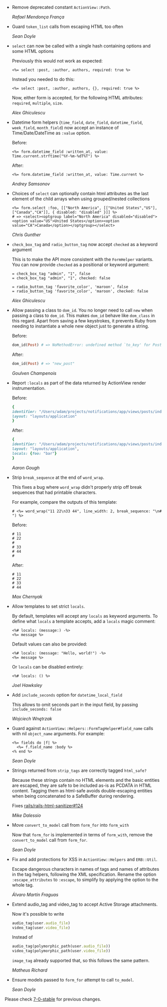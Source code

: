 *   Remove deprecated constant `ActionView::Path`.

    *Rafael Mendonça França*

*   Guard `token_list` calls from escaping HTML too often

    *Sean Doyle*

*   `select` can now be called with a single hash containing options and some HTML options

    Previously this would not work as expected:

    ```erb
    <%= select :post, :author, authors, required: true %>
    ```

    Instead you needed to do this:

    ```erb
    <%= select :post, :author, authors, {}, required: true %>
    ```

    Now, either form is accepted, for the following HTML attributes: `required`, `multiple`, `size`.

    *Alex Ghiculescu*

*   Datetime form helpers (`time_field`, `date_field`, `datetime_field`, `week_field`, `month_field`) now accept an instance of Time/Date/DateTime as `:value` option.

    Before:
    ```erb
    <%= form.datetime_field :written_at, value: Time.current.strftime("%Y-%m-%dT%T") %>
    ```

    After:
    ```erb
    <%= form.datetime_field :written_at, value: Time.current %>
    ```

    *Andrey Samsonov*

*   Choices of `select` can optionally contain html attributes as the last element
    of the child arrays when using grouped/nested collections

    ```erb
    <%= form.select :foo, [["North America", [["United States","US"],["Canada","CA"]], { disabled: "disabled" }]] %>
    # => <select><optgroup label="North America" disabled="disabled"><option value="US">United States</option><option value="CA">Canada</option></optgroup></select>
    ```

    *Chris Gunther*

*   `check_box_tag` and `radio_button_tag` now accept `checked` as a keyword argument

    This is to make the API more consistent with the `FormHelper` variants. You can now
    provide `checked` as a positional or keyword argument:

    ```erb
    = check_box_tag "admin", "1", false
    = check_box_tag "admin", "1", checked: false

    = radio_button_tag 'favorite_color', 'maroon', false
    = radio_button_tag 'favorite_color', 'maroon', checked: false
    ```

    *Alex Ghiculescu*

*   Allow passing a class to `dom_id`.
    You no longer need to call `new` when passing a class to `dom_id`.
    This makes `dom_id` behave like `dom_class` in this regard.
    Apart from saving a few keystrokes, it prevents Ruby from needing
    to instantiate a whole new object just to generate a string.

    Before:
    ```ruby
    dom_id(Post) # => NoMethodError: undefined method `to_key' for Post:Class
    ```

    After:
    ```ruby
    dom_id(Post) # => "new_post"
    ```

    *Goulven Champenois*

*   Report `:locals` as part of the data returned by ActionView render instrumentation.

    Before:
    ```ruby
    {
    identifier: "/Users/adam/projects/notifications/app/views/posts/index.html.erb",
    layout: "layouts/application"
    }
    ```

    After:
    ```ruby
    {
    identifier: "/Users/adam/projects/notifications/app/views/posts/index.html.erb",
    layout: "layouts/application",
    locals: {foo: "bar"}
    }
    ```

    *Aaron Gough*

*   Strip `break_sequence` at the end of `word_wrap`.

    This fixes a bug where `word_wrap` didn't properly strip off break sequences that had printable characters.

    For example, compare the outputs of this template:

    ```erb
    # <%= word_wrap("11 22\n33 44", line_width: 2, break_sequence: "\n# ") %>
    ```

    Before:

    ```
    # 11
    # 22
    #
    # 33
    # 44
    #
    ```

    After:

    ```
    # 11
    # 22
    # 33
    # 44
    ```

    *Max Chernyak*

*   Allow templates to set strict `locals`.

    By default, templates will accept any `locals` as keyword arguments. To define what `locals` a template accepts, add a `locals` magic comment:

    ```erb
    <%# locals: (message:) -%>
    <%= message %>
    ```

    Default values can also be provided:

    ```erb
    <%# locals: (message: "Hello, world!") -%>
    <%= message %>
    ```

    Or `locals` can be disabled entirely:

    ```erb
    <%# locals: () %>
    ```

    *Joel Hawksley*

*   Add `include_seconds` option for `datetime_local_field`

    This allows to omit seconds part in the input field, by passing `include_seconds: false`

    *Wojciech Wnętrzak*

*   Guard against `ActionView::Helpers::FormTagHelper#field_name` calls with nil
    `object_name` arguments. For example:

    ```erb
    <%= fields do |f| %>
      <%= f.field_name :body %>
    <% end %>
    ```

    *Sean Doyle*

*   Strings returned from `strip_tags` are correctly tagged `html_safe?`

    Because these strings contain no HTML elements and the basic entities are escaped, they are safe
    to be included as-is as PCDATA in HTML content. Tagging them as html-safe avoids double-escaping
    entities when being concatenated to a SafeBuffer during rendering.

    Fixes [rails/rails-html-sanitizer#124](https://github.com/rails/rails-html-sanitizer/issues/124)

    *Mike Dalessio*

*   Move `convert_to_model` call from `form_for` into `form_with`

    Now that `form_for` is implemented in terms of `form_with`, remove the
    `convert_to_model` call from `form_for`.

    *Sean Doyle*

*   Fix and add protections for XSS in `ActionView::Helpers` and `ERB::Util`.

    Escape dangerous characters in names of tags and names of attributes in the
    tag helpers, following the XML specification. Rename the option
    `:escape_attributes` to `:escape`, to simplify by applying the option to the
    whole tag.

    *Álvaro Martín Fraguas*

*   Extend audio_tag and video_tag to accept Active Storage attachments.

    Now it's possible to write

    ```ruby
    audio_tag(user.audio_file)
    video_tag(user.video_file)
    ```

    Instead of

    ```ruby
    audio_tag(polymorphic_path(user.audio_file))
    video_tag(polymorphic_path(user.video_file))
    ```

    `image_tag` already supported that, so this follows the same pattern.

    *Matheus Richard*

*   Ensure models passed to `form_for` attempt to call `to_model`.

    *Sean Doyle*

Please check [7-0-stable](https://github.com/rails/rails/blob/7-0-stable/actionview/CHANGELOG.md) for previous changes.
